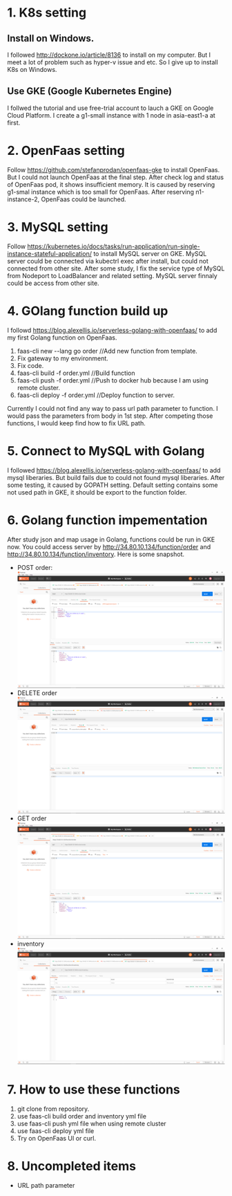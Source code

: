 # 1. K8s setting
## Install on Windows.
I followed http://dockone.io/article/8136 to install on my computer. But I meet a lot of problem such as hyper-v issue and etc. So I give up to install K8s on Windows.
## Use GKE (Google Kubernetes Engine)
I follwed the tutorial and use free-trial account to lauch a GKE on Google Cloud Platform. I create a g1-small instance with 1 node in asia-east1-a at first.
# 2. OpenFaas setting
Follow https://github.com/stefanprodan/openfaas-gke to install OpenFaas. But I could not launch OpenFaas at the final step. After check log and status of OpenFaas pod, it shows insufficient memory. It is caused by reserving g1-smal instance which is too small for OpenFaas. After reserving n1-instance-2, OpenFaas could be launched.
# 3. MySQL setting
Follow https://kubernetes.io/docs/tasks/run-application/run-single-instance-stateful-application/ to install MySQL server on GKE. MySQL server could be connected via kubectrl exec after install, but could not connected from other site. After some study, I fix the service type of MySQL from Nodeport to LoadBalancer and related setting. MySQL server finnaly could be access from other site.
# 4. GOlang function build up
I followd https://blog.alexellis.io/serverless-golang-with-openfaas/ to add my first Golang function on OpenFaas.
  1. faas-cli new --lang go order //Add new function from template.
  2. Fix gateway to my environment.
  3. Fix code.
  4. faas-cli build -f order.yml //Build function
  5. faas-cli push -f order.yml //Push to docker hub because I am using remote cluster.
  6. faas-cli deploy -f order.yml //Deploy function to server.
  
Currently I could not find any way to pass url path parameter to function. I would pass the parameters from body in 1st step. After competing those functions, I would keep find how to fix URL path.
# 5. Connect to MySQL with Golang
I followed https://blog.alexellis.io/serverless-golang-with-openfaas/ to add mysql liberaries. But build fails due to could not found mysql liberaries. After some testing, it caused by GOPATH setting. Default setting contains some not used path in GKE, it should be export to the function folder.
# 6. Golang function impementation
After study json and map usage in Golang, functions could be run in GKE now.
You could access server by http://34.80.10.134/function/order and http://34.80.10.134/function/inventory.
Here is some snapshot.
* POST order:
![image](https://github.com/andychen120/PentiumQuiz/blob/master/pictures/post_order.png)
* DELETE order
![image](https://github.com/andychen120/PentiumQuiz/blob/master/pictures/delete_order.png)
* GET order
![image](https://github.com/andychen120/PentiumQuiz/blob/master/pictures/get_order.png)
* inventory
![image](https://github.com/andychen120/PentiumQuiz/blob/master/pictures/inventory.png)
# 7. How to use these functions
  1. git clone from repository.
  2. use faas-cli build order and inventory yml file
  3. use faas-cli push yml file when using remote cluster
  4. use faas-cli deploy yml file
  5. Try on OpenFaas UI or curl.
# 8. Uncompleted items
* URL path parameter
